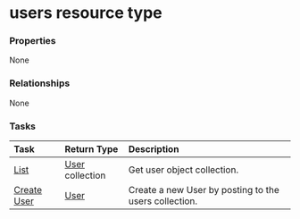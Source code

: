 # users resource type



### Properties
None

### Relationships
None


### Tasks

| Task		   | Return Type	|Description|
|:---------------|:--------|:----------|
|[List](../api/user_list.md) | [User](user.md) collection |Get user object collection. |
|[Create User](../api/user_post_users.md) |[User](user.md)| Create a new User by posting to the users collection.|

<!-- uuid: 55e59dd0-4b1f-408c-b241-f5481a50e26b
2015-10-19 10:21:32 UTC -->
<!-- {
  "type": "#page.annotation",
  "description": "users resource",
  "keywords": "",
  "section": "documentation",
  "tocPath": ""
}-->